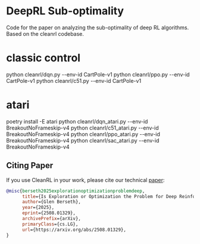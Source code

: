 # DeepRL Sub-optimality 

Code for the paper on analyzing the sub-optimality of deep RL algorithms. Based on the cleanrl codebase.

# classic control
python cleanrl/dqn.py --env-id CartPole-v1
python cleanrl/ppo.py --env-id CartPole-v1
python cleanrl/c51.py --env-id CartPole-v1

# atari
poetry install -E atari
python cleanrl/dqn_atari.py --env-id BreakoutNoFrameskip-v4
python cleanrl/c51_atari.py --env-id BreakoutNoFrameskip-v4
python cleanrl/ppo_atari.py --env-id BreakoutNoFrameskip-v4
python cleanrl/sac_atari.py --env-id BreakoutNoFrameskip-v4


## Citing Paper

If you use CleanRL in your work, please cite our technical [paper](https://www.jmlr.org/papers/v23/21-1342.html):

```bibtex
@misc{berseth2025explorationoptimizationproblemdeep,
      title={Is Exploration or Optimization the Problem for Deep Reinforcement Learning?}, 
      author={Glen Berseth},
      year={2025},
      eprint={2508.01329},
      archivePrefix={arXiv},
      primaryClass={cs.LG},
      url={https://arxiv.org/abs/2508.01329}, 
}
```

